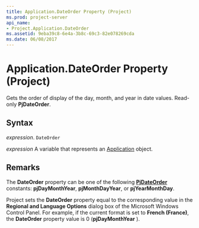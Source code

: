 ```yaml
---
title: Application.DateOrder Property (Project)
ms.prod: project-server
api_name:
- Project.Application.DateOrder
ms.assetid: 9eba39c8-6e4a-3b8c-69c3-82e078269cda
ms.date: 06/08/2017
---
```



# Application.DateOrder Property (Project)

Gets the order of display of the day, month, and year in date values. Read-only  **PjDateOrder**.


## Syntax

 _expression_. `DateOrder`

 _expression_ A variable that represents an [Application](./Project.Application.md) object.


## Remarks

The  **DateOrder** property can be one of the following **[PjDateOrder](Project.PjDateOrder.md)** constants: **pjDayMonthYear**, **pjMonthDayYear**, or **pjYearMonthDay**.

Project sets the  **DateOrder** property equal to the corresponding value in the **Regional and Language Options** dialog box of the Microsoft Windows Control Panel. For example, if the current format is set to **French (France)**, the  **DateOrder** property value is 0 (**pjDayMonthYear** ).


